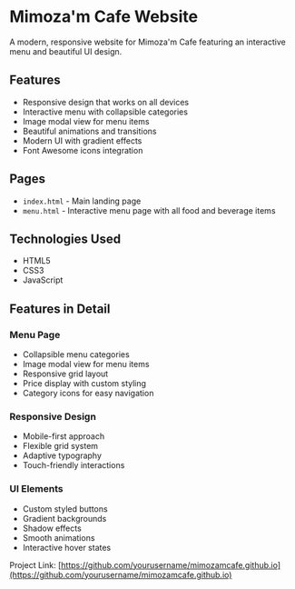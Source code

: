 # Mimoza'm Cafe Website

A modern, responsive website for Mimoza'm Cafe featuring an interactive menu and beautiful UI design.

## Features

- Responsive design that works on all devices
- Interactive menu with collapsible categories
- Image modal view for menu items
- Beautiful animations and transitions
- Modern UI with gradient effects
- Font Awesome icons integration

## Pages

- `index.html` - Main landing page
- `menu.html` - Interactive menu page with all food and beverage items

## Technologies Used

- HTML5
- CSS3
- JavaScript

## Features in Detail

### Menu Page
- Collapsible menu categories
- Image modal view for menu items
- Responsive grid layout
- Price display with custom styling
- Category icons for easy navigation

### Responsive Design
- Mobile-first approach
- Flexible grid system
- Adaptive typography
- Touch-friendly interactions

### UI Elements
- Custom styled buttons
- Gradient backgrounds
- Shadow effects
- Smooth animations
- Interactive hover states

Project Link: [https://github.com/yourusername/mimozamcafe.github.io](https://github.com/yourusername/mimozamcafe.github.io) 
